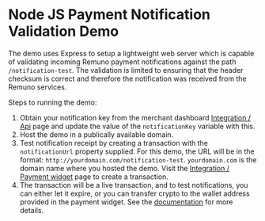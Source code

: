 # Node JS Payment Notification Validation Demo

The demo uses Express to setup a lightweight web server which is capable of validating incoming Remuno payment notifications against the path `/notification-test`. The validation is limited to ensuring that the header checksum is correct and therefore the notification was received from the Remuno services.

Steps to running the demo:

1. Obtain your notification key from the merchant dashboard [Integration / Api](https://remuno.com/merchant/1/api-keys) page and update the value of the `notificationKey` variable with this.
2. Host the demo in a publically available domain.
3. Test notification receipt by creating a transaction with the `notificationUrl` property supplied. For this demo, the URL will be in the format: `http://yourdomain.com/notification-test`. `yourdomain.com` is the domain name where you hosted the demo. Visit the [Integration / Payment widget](https://remuno.com/merchant/1/payment-widget) page to create a transaction. 
4. The transaction will be a live transaction, and to test notifications, you can either let it expire, or you can transfer crypto to the wallet address provided in the payment widget. See the [documentation](https://docs.remuno.com/#transaction-notifications) for more details.
